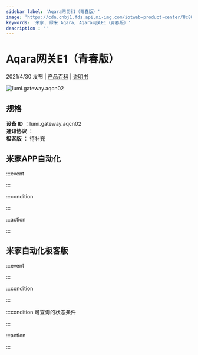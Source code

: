 ```yaml
---
sidebar_label: 'Aqara网关E1（青春版）'
image: 'https://cdn.cnbj1.fds.api.mi-img.com/iotweb-product-center/8c80f4e3fb4c89def51b9ed17ff83702_Aqara网关青春版.png?GalaxyAccessKeyId=AKVGLQWBOVIRQ3XLEW&Expires=9223372036854775807&Signature=tpYf54u9O0g4K/6u2xJIdVXeQzk='
keywords: '米家, 绿米 Aqara, Aqara网关E1（青春版）'
description : ''
---
```

# Aqara网关E1（青春版）

2021/4/30 发布 | [产品百科](https://home.mi.com/webapp/content/baike/product/index.html?model=lumi.gateway.aqcn02/) | [说明书](https://home.mi.com/views/introduction.html?model=lumi.gateway.aqcn02&region=cn)

![lumi.gateway.aqcn02](https://cdn.cnbj1.fds.api.mi-img.com/iotweb-product-center/8c80f4e3fb4c89def51b9ed17ff83702_Aqara网关青春版.png?GalaxyAccessKeyId=AKVGLQWBOVIRQ3XLEW&Expires=9223372036854775807&Signature=tpYf54u9O0g4K/6u2xJIdVXeQzk=)

## 规格  
> 
**设备 ID** ：lumi.gateway.aqcn02  
**通讯协议** ：  
**极客版**  ： 待补充 


## 米家APP自动化  

:::event  

:::

:::condition  

:::

:::action   

:::

## 米家自动化极客版  

:::event  

:::

:::condition  

:::

:::condition 可查询的状态条件  

:::

:::action  

:::

        
